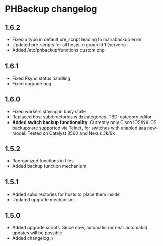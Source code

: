 # PHBackup changelog

## 1.6.2
* Fixed a typo in default pre_script leading to mariabackup error
* Updated pre-scripts for all hosts in group id 1 (servers)
* Added /etc/phbackup/functions.custom.php

## 1.6.1

* Fixed Rsync status handling
* Fixed upgrade bug

## 1.6.0

* Fixed workers staying in busy state
* Replaced host subdirectories with categories. TBD: category editor
* **Added switch backup functionality.** Currently only Cisco IOS/NX-OS backups are supported via Telnet, for switches with enabled aaa new-model. Tested on Catalyst 3560 and Nexus 3k/9k

## 1.5.2

* Reorganized functions in files
* Added backup function mechanism

## 1.5.1

* Added subdirectories for hosts to place them inside
* Updated upgrade mechanism

## 1.5.0

* Added upgrade scripts. Since now, automatic (or near automatic) updates will be possible
* Added changelog :)

